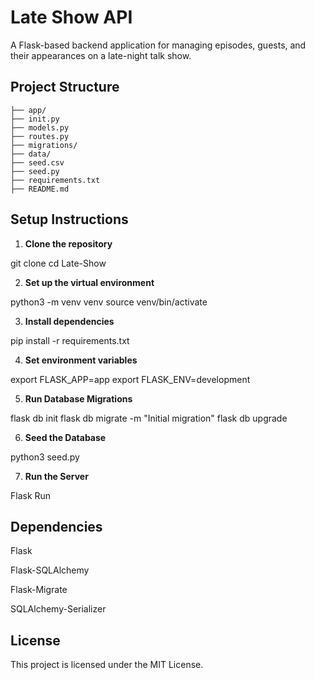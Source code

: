 # Late Show API

A Flask-based backend application for managing episodes, guests, and their appearances on a late-night talk show.

## Project Structure
```
├── app/
├── init.py
├── models.py
├── routes.py
├── migrations/
├── data/
├── seed.csv
├── seed.py
├── requirements.txt
├── README.md
```

## Setup Instructions

1. **Clone the repository**

git clone <repository-url>
cd Late-Show

2. **Set up the virtual environment**

python3 -m venv venv
source venv/bin/activate

3. **Install dependencies**

pip install -r requirements.txt

4. **Set environment variables**

export FLASK_APP=app
export FLASK_ENV=development

5. **Run Database Migrations**

flask db init
flask db migrate -m "Initial migration"
flask db upgrade

6. **Seed the Database**

python3 seed.py

7. **Run the Server**

Flask Run

## Dependencies

Flask

Flask-SQLAlchemy

Flask-Migrate

SQLAlchemy-Serializer

## License

This project is licensed under the MIT License.
